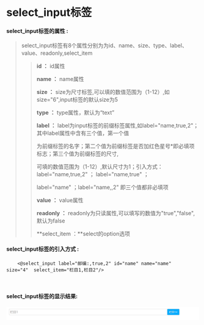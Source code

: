 # select_input**标签**

#### select_input**标签的属性 :**

> select_input标签有8个属性分别为为id、name、size、type、label、value、readonly,select_item
>
> > **id ：** id属性
> >
> > **name ：** name属性
> >
> > **size ：** size为尺寸标签,可以填的数值范围为（1-12）,如size="6",input标签的默认size为5
> >
> > **type ：** type属性，默认为“text”
> >
> > **label ：** label为input标签的前缀标签属性,如label="name,true,2"；其中label属性中含有三个值，第一个值
> >
> > 为前缀标签的名字；第二个值为前缀标签是否加红色星号\*即必填项标志；第三个值为前缀标签的尺寸,
> >
> > 可填的数值范围为（1-12）,默认尺寸为1；引入方式：label="name,true,2" ； label="name,true" ；
> >
> > label="name" ；label="name,,2" 即三个值都非必填项
> >
> > **value  ：** value属性
> >
> > **readonly ：** readonly为只读属性,可以填写的数值为"true","false",默认为false
> >
>>  **select\_item ：**select的option选项


#### select_input标签的引入方式 :

```
    <@select_input label="邮编:,true,2" id="name" name="name"   size="4"  select_item="栏目1,栏目2"/>

   
```

#### select_input标签的显示结果:
![](/assets/select_input.png)


